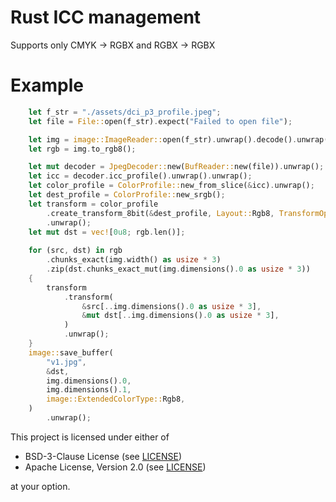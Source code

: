# Rust ICC management

Supports only CMYK -> RGBX and RGBX -> RGBX

# Example

```rust
    let f_str = "./assets/dci_p3_profile.jpeg";
    let file = File::open(f_str).expect("Failed to open file");

    let img = image::ImageReader::open(f_str).unwrap().decode().unwrap();
    let rgb = img.to_rgb8();

    let mut decoder = JpegDecoder::new(BufReader::new(file)).unwrap();
    let icc = decoder.icc_profile().unwrap().unwrap();
    let color_profile = ColorProfile::new_from_slice(&icc).unwrap();
    let dest_profile = ColorProfile::new_srgb();
    let transform = color_profile
        .create_transform_8bit(&dest_profile, Layout::Rgb8, TransformOptions::default())
        .unwrap();
    let mut dst = vec![0u8; rgb.len()];
    
    for (src, dst) in rgb
        .chunks_exact(img.width() as usize * 3)
        .zip(dst.chunks_exact_mut(img.dimensions().0 as usize * 3))
    {
        transform
            .transform(
                &src[..img.dimensions().0 as usize * 3],
                &mut dst[..img.dimensions().0 as usize * 3],
            )
            .unwrap();
    }
    image::save_buffer(
        "v1.jpg",
        &dst,
        img.dimensions().0,
        img.dimensions().1,
        image::ExtendedColorType::Rgb8,
    )
        .unwrap();
```

This project is licensed under either of

- BSD-3-Clause License (see [LICENSE](LICENSE.md))
- Apache License, Version 2.0 (see [LICENSE](LICENSE-APACHE.md))

at your option.
